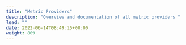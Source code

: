 ```yaml
---
title: "Metric Providers"
description: "Overview and documentation of all metric providers "
lead: ""
date: 2022-06-14T08:49:15+00:00
weight: 809
---
```

